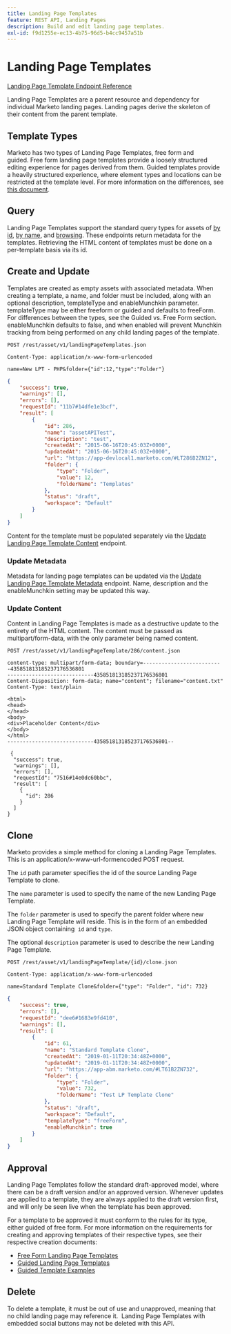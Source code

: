 ```yaml
---
title: Landing Page Templates
feature: REST API, Landing Pages
description: Build and edit landing page templates.
exl-id: f9d1255e-ec13-4b75-96d5-b4cc9457a51b
---
```

# Landing Page Templates

[Landing Page Template Endpoint Reference](https://developer.adobe.com/marketo-apis/api/asset/#tag/Landing-Page-Templates)

Landing Page Templates are a parent resource and dependency for individual Marketo landing pages. Landing pages derive the skeleton of their content from the parent template.

## Template Types

Marketo has two types of Landing Page Templates, free form and guided. Free form landing page templates provide a loosely structured editing experience for pages derived from them. Guided templates provide a heavily structured experience, where element types and locations can be restricted at the template level. For more information on the differences, see [this document](https://experienceleague.adobe.com/en/docs/marketo/using/product-docs/demand-generation/landing-pages/understanding-landing-pages/understanding-free-form-vs-guided-landing-pages).

## Query

Landing Page Templates support the standard query types for assets of [by id](https://developer.adobe.com/marketo-apis/api/asset/#tag/Landing-Page-Templates/operation/getLandingPageTemplateByIdUsingGET), [by name](https://developer.adobe.com/marketo-apis/api/asset/#tag/Landing-Page-Templates/operation/getLandingPageTemplateByNameUsingGET), and [browsing](https://developer.adobe.com/marketo-apis/api/asset/#tag/Landing-Page-Templates/operation/getLandingPageTemplatesUsingGET). These endpoints return metadata for the templates. Retrieving the HTML content of templates must be done on a per-template basis via its id.

## Create and Update

Templates are created as empty assets with associated metadata. When creating a template, a name, and folder must be included, along with an optional description, templateType and enableMunchkin parameter. templateType may be either freeform or guided and defaults to freeForm. For differences between the types, see the Guided vs. Free Form section. enableMunchkin defaults to false, and when enabled will prevent Munchkin tracking from being performed on any child landing pages of the template.

```
POST /rest/asset/v1/landingPageTemplates.json
```

```
Content-Type: application/x-www-form-urlencoded
```

```
name=New LPT - PHP&folder={"id":12,"type":"Folder"}
```

```json
{
    "success": true,
    "warnings": [],
    "errors": [],
    "requestId": "11b7#14dfe1e3bcf",
    "result": [
        {
            "id": 286,
            "name": "assetAPITest",
            "description": "test",
            "createdAt": "2015-06-16T20:45:03Z+0000",
            "updatedAt": "2015-06-16T20:45:03Z+0000",
            "url": "https://app-devlocal1.marketo.com/#LT286B2ZN12",
            "folder": {
                "type": "Folder",
                "value": 12,
                "folderName": "Templates"
            },
            "status": "draft",
            "workspace": "Default"
        }
    ]
}
```

Content for the template must be populated separately via the [Update Landing Page Template Content](https://developer.adobe.com/marketo-apis/api/asset/#tag/Landing-Page-Templates/operation/updateLandingPageTemplateContentUsingPOST) endpoint.

### Update Metadata

Metadata for landing page templates can be updated via the [Update Landing Page Template Metadata](https://developer.adobe.com/marketo-apis/api/asset/#tag/Landing-Page-Templates/operation/updateLpTemplateUsingPOST) endpoint. Name, description and the enableMunchkin setting may be updated this way.

### Update Content

Content in Landing Page Templates is made as a destructive update to the entirety of the HTML content. The content must be passed as multipart/form-data, with the only parameter being named content.

```
POST /rest/asset/v1/landingPageTemplate/286/content.json
```

```
content-type: multipart/form-data; boundary=--------------------------435851813185237176536801
----------------------------435851813185237176536801
Content-Disposition: form-data; name="content"; filename="content.txt"
Content-Type: text/plain

<html>
<head>
</head>
<body>
<div>Placeholder Content</div>
</body>
</html>
----------------------------435851813185237176536801--
```

```
 {
  "success": true,
  "warnings": [],
  "errors": [],
  "requestId": "7516#14e0dc60bbc",
  "result": [
    {
      "id": 286
    }
  ]
}
```

## Clone

Marketo provides a simple method for cloning a Landing Page Templates. This is an application/x-www-url-formencoded POST request.

The `id` path parameter specifies the id of the source Landing Page Template to clone.

The `name` parameter is used to specify the name of the new Landing Page Template.

The `folder` parameter is used to specify the parent folder where new Landing Page Template will reside. This is in the form of an embedded JSON object containing  `id` and `type`.

The optional `description` parameter is used to describe the new Landing Page Template.

```
POST /rest/asset/v1/landingPageTemplate/{id}/clone.json
```

```
Content-Type: application/x-www-form-urlencoded
```

```
name=Standard Template Clone&folder={"type": "Folder", "id": 732}
```

```json
{
    "success": true,
    "errors": [],
    "requestId": "dee6#1683e9fd410",
    "warnings": [],
    "result": [
        {
            "id": 61,
            "name": "Standard Template Clone",
            "createdAt": "2019-01-11T20:34:48Z+0000",
            "updatedAt": "2019-01-11T20:34:48Z+0000",
            "url": "https://app-abm.marketo.com/#LT61B2ZN732",
            "folder": {
                "type": "Folder",
                "value": 732,
                "folderName": "Test LP Template Clone"
            },
            "status": "draft",
            "workspace": "Default",
            "templateType": "freeForm",
            "enableMunchkin": true
        }
    ]
}
```

## Approval

Landing Page Templates follow the standard draft-approved model, where there can be a draft version and/or an approved version. Whenever updates are applied to a template, they are always applied to the draft version first, and will only be seen live when the template has been approved.

For a template to be approved it must conform to the rules for its type, either guided of free form. For more information on the requirements for creating and approving templates of their respective types, see their respective creation documents:

- [Free Form Landing Page Templates](https://experienceleague.adobe.com/en/docs/marketo/using/product-docs/demand-generation/landing-pages/landing-page-templates/create-a-free-form-landing-page-template)
- [Guided Landing Page Templates](https://experienceleague.adobe.com/en/docs/marketo/using/product-docs/demand-generation/landing-pages/landing-page-templates/create-a-guided-landing-page-template)
- [Guided Template Examples](https://experienceleague.adobe.com/en/docs/marketo/using/product-docs/demand-generation/landing-pages/landing-page-templates/guided-landing-page-template-list)

## Delete

To delete a template, it must be out of use and unapproved, meaning that no child landing page may reference it.  Landing Page Templates with embedded social buttons may not be deleted with this API.
